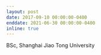 ```yaml
---
layout: post
date: 2017-09-10 00:00:00-0400
enddate: 2021-06-30 00:00:00-0400
inline: true
---
```


BSc, Shanghai Jiao Tong University
